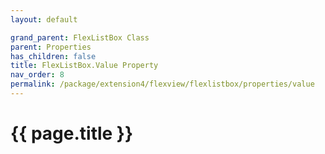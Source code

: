 ```yaml
---
layout: default

grand_parent: FlexListBox Class
parent: Properties
has_children: false
title: FlexListBox.Value Property
nav_order: 8
permalink: /package/extension4/flexview/flexlistbox/properties/value
---
```

# {{ page.title }}